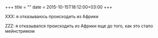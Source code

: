 +++
title = ""
date = 2015-10-15T18:12:00+03:00
+++

XXX: я отказываюсь происходить из Африки


ZZZ: я отказывался происходить из Африки еще до того, как это стало мейнстримом


